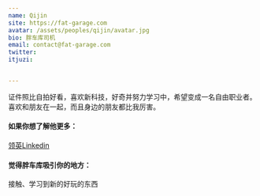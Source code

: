 ```yaml
---
name: Qijin
site: https://fat-garage.com
avatar: /assets/peoples/qijin/avatar.jpg
bio: 胖车库司机
email: contact@fat-garage.com
twitter: 
itjuzi: 


---
```


证件照比自拍好看，喜欢新科技，好奇并努力学习中，希望变成一名自由职业者。喜欢和朋友在一起，而且身边的朋友都比我厉害。


#### 如果你想了解他更多：

[领英Linkedin](https://www.linkedin.com/in/qijin-zhang-582778107)



#### 觉得胖车库吸引你的地方：
 接触、学习到新的好玩的东西